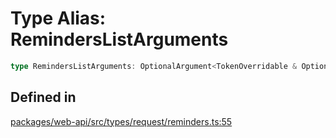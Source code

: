 # Type Alias: RemindersListArguments

```ts
type RemindersListArguments: OptionalArgument<TokenOverridable & OptionalTeamAssignable>;
```

## Defined in

[packages/web-api/src/types/request/reminders.ts:55](https://github.com/slackapi/node-slack-sdk/blob/c15385ef93ccdde9702f52f7d1f445999203d794/packages/web-api/src/types/request/reminders.ts#L55)
